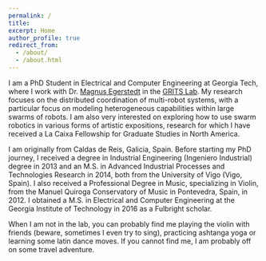 ```yaml
---
permalink: /
title:
excerpt: Home
author_profile: true
redirect_from: 
  - /about/
  - /about.html
---
```


I am a PhD Student in Electrical and Computer Engineering at Georgia Tech, where I work with  Dr. [Magnus Egerstedt](http://magnus.ece.gatech.edu/) in the [GRITS Lab](http://gritslab.gatech.edu/home/). My research focuses on the distributed coordination of multi-robot systems, with a particular focus on modeling heterogeneous capabilities within large swarms of robots. I am also very interested on exploring how to use swarm robotics in various forms of artistic expositions, research for which I have received a La Caixa Fellowship for Graduate Studies in North America. 

I am originally from Caldas de Reis, Galicia, Spain. Before starting my PhD journey, I received a degree in Industrial Engineering (Ingeniero Industrial) degree in 2013 and an M.S. in Advanced Industrial Processes and Technologies Research in 2014, both from the University of Vigo (Vigo, Spain). I also received a Professional Degree in Music, specializing in Violin, from the Manuel Quiroga Conservatory of Music in Pontevedra, Spain, in 2012. I obtained a M.S. in Electrical and Computer Engineering at the Georgia Institute of Technology in 2016 as a Fulbright scholar.   

When I am not in the lab, you can probably find me playing the violin with friends (beware, sometimes I even try to sing), practicing ashtanga yoga or learning some latin dance moves. If you cannot find me, I am probably off on some travel adventure. 



